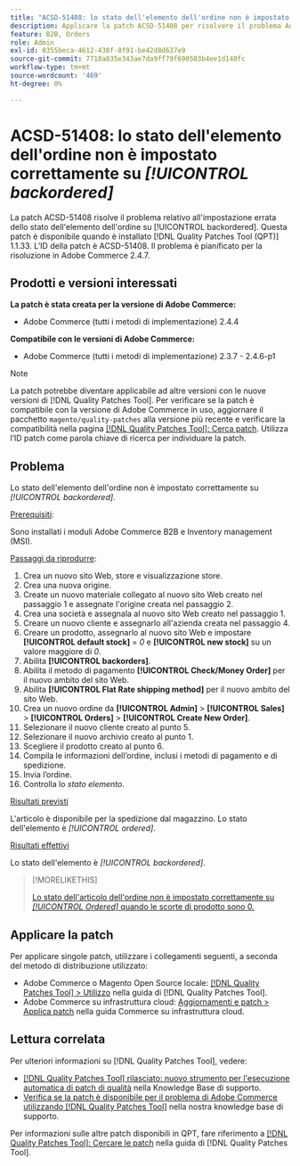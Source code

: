 ```yaml
---
title: "ACSD-51408: lo stato dell'elemento dell'ordine non è impostato correttamente su [!UICONTROL backordered]"
description: Applicare la patch ACSD-51408 per risolvere il problema Adobe Commerce in cui lo stato dell'elemento dell'ordine non è impostato correttamente su [!UICONTROL backordered].
feature: B2B, Orders
role: Admin
exl-id: 0355beca-4612-438f-8f91-be42d8d637e9
source-git-commit: 7718a835e343ae7da9ff79f690503b4ee1d140fc
workflow-type: tm+mt
source-wordcount: '469'
ht-degree: 0%

---
```


# ACSD-51408: lo stato dell&#39;elemento dell&#39;ordine non è impostato correttamente su *[!UICONTROL backordered]*

La patch ACSD-51408 risolve il problema relativo all&#39;impostazione errata dello stato dell&#39;elemento dell&#39;ordine su [!UICONTROL backordered]. Questa patch è disponibile quando è installato [!DNL Quality Patches Tool (QPT)] 1.1.33. L’ID della patch è ACSD-51408. Il problema è pianificato per la risoluzione in Adobe Commerce 2.4.7.

## Prodotti e versioni interessati

**La patch è stata creata per la versione di Adobe Commerce:**

* Adobe Commerce (tutti i metodi di implementazione) 2.4.4

**Compatibile con le versioni di Adobe Commerce:**

* Adobe Commerce (tutti i metodi di implementazione) 2.3.7 - 2.4.6-p1

>[!NOTE]
>
>La patch potrebbe diventare applicabile ad altre versioni con le nuove versioni di [!DNL Quality Patches Tool]. Per verificare se la patch è compatibile con la versione di Adobe Commerce in uso, aggiornare il pacchetto `magento/quality-patches` alla versione più recente e verificare la compatibilità nella pagina [[!DNL Quality Patches Tool]: Cerca patch](https://experienceleague.adobe.com/tools/commerce-quality-patches/index.html). Utilizza l’ID patch come parola chiave di ricerca per individuare la patch.

## Problema

Lo stato dell&#39;elemento dell&#39;ordine non è impostato correttamente su *[!UICONTROL backordered]*.

<u>Prerequisiti</u>:

Sono installati i moduli Adobe Commerce B2B e Inventory management (MSI).

<u>Passaggi da riprodurre</u>:

1. Crea un nuovo sito Web, store e visualizzazione store.
1. Crea una nuova origine.
1. Create un nuovo materiale collegato al nuovo sito Web creato nel passaggio 1 e assegnate l&#39;origine creata nel passaggio 2.
1. Crea una società e assegnala al nuovo sito Web creato nel passaggio 1.
1. Creare un nuovo cliente e assegnarlo all&#39;azienda creata nel passaggio 4.
1. Creare un prodotto, assegnarlo al nuovo sito Web e impostare **[!UICONTROL default stock]** = *0* e **[!UICONTROL new stock]** su un valore maggiore di *0*.
1. Abilita **[!UICONTROL backorders]**.
1. Abilita il metodo di pagamento **[!UICONTROL Check/Money Order]** per il nuovo ambito del sito Web.
1. Abilita **[!UICONTROL Flat Rate shipping method]** per il nuovo ambito del sito Web.
1. Crea un nuovo ordine da **[!UICONTROL Admin]** > **[!UICONTROL Sales]** > **[!UICONTROL Orders]** > **[!UICONTROL Create New Order]**.
1. Selezionare il nuovo cliente creato al punto 5.
1. Selezionare il nuovo archivio creato al punto 1.
1. Scegliere il prodotto creato al punto 6.
1. Compila le informazioni dell’ordine, inclusi i metodi di pagamento e di spedizione.
1. Invia l’ordine.
1. Controlla lo *stato elemento*.

<u>Risultati previsti</u>

L&#39;articolo è disponibile per la spedizione dal magazzino. Lo stato dell&#39;elemento è *[!UICONTROL ordered]*.

<u>Risultati effettivi</u>

Lo stato dell&#39;elemento è *[!UICONTROL backordered]*.

>[!MORELIKETHIS]
>
>[Lo stato dell&#39;articolo dell&#39;ordine non è impostato correttamente su *[!UICONTROL Ordered]* quando le scorte di prodotto sono 0.](/help/support-tools/patches-available-in-qpt-tool/v1-1-33/acsd-51735-order-item-status-incorrectly-set.md)

## Applicare la patch

Per applicare singole patch, utilizzare i collegamenti seguenti, a seconda del metodo di distribuzione utilizzato:

* Adobe Commerce o Magento Open Source locale: [[!DNL Quality Patches Tool] > Utilizzo](https://experienceleague.adobe.com/docs/commerce-operations/tools/quality-patches-tool/usage.html) nella guida di [!DNL Quality Patches Tool].
* Adobe Commerce su infrastruttura cloud: [Aggiornamenti e patch > Applica patch](https://experienceleague.adobe.com/docs/commerce-cloud-service/user-guide/develop/upgrade/apply-patches.html) nella guida Commerce su infrastruttura cloud.

## Lettura correlata

Per ulteriori informazioni su [!DNL Quality Patches Tool], vedere:

* [[!DNL Quality Patches Tool] rilasciato: nuovo strumento per l&#39;esecuzione automatica di patch di qualità](/help/announcements/adobe-commerce-announcements/magento-quality-patches-released-new-tool-to-self-serve-quality-patches.md) nella Knowledge Base di supporto.
* [Verifica se la patch è disponibile per il problema di Adobe Commerce utilizzando  [!DNL Quality Patches Tool]](/help/support-tools/patches-available-in-qpt-tool/check-patch-for-magento-issue-with-magento-quality-patches.md) nella nostra knowledge base di supporto.

Per informazioni sulle altre patch disponibili in QPT, fare riferimento a [[!DNL Quality Patches Tool]: Cercare le patch](https://experienceleague.adobe.com/tools/commerce-quality-patches/index.html) nella guida di [!DNL Quality Patches Tool].
